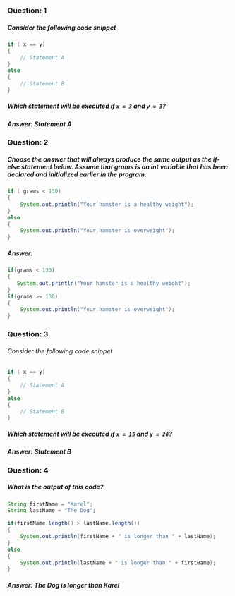 ### Question: 1

##### Consider the following code snippet

```java
if ( x == y)
{
    // Statement A
} 
else 
{
    // Statement B
}
```

##### Which statement will be executed if `x = 3` and `y = 3`?

##### Answer: Statement A

### Question: 2

##### Choose the answer that will always produce the same output as the if-else statement below. Assume that grams is an int variable that has been declared and initialized earlier in the program.

```java
if ( grams < 130)
{
    System.out.println("Your hamster is a healthy weight");
}
else 
{
    System.out.println("Your hamster is overweight");
}
```

##### Answer:

```java
if(grams < 130)
{
   System.out.println("Your hamster is a healthy weight");   
}
if(grams >= 130)
{
    System.out.println("Your hamster is overweight");
}
```

### Question: 3

###### Consider the following code snippet

```java
if ( x == y)
{
    // Statement A
} 
else 
{
    // Statement B
}
```

##### Which statement will be executed if `x = 15` and `y = 20`?

##### Answer: Statement B

### Question: 4

##### What is the output of this code?

```java
String firstName = "Karel";
String lastName = "The Dog";

if(firstName.length() > lastName.length())
{
    System.out.println(firstName + " is longer than " + lastName);
}
else
{
    System.out.println(lastName + " is longer than " + firstName);    
}
```

##### Answer: The Dog is longer than Karel